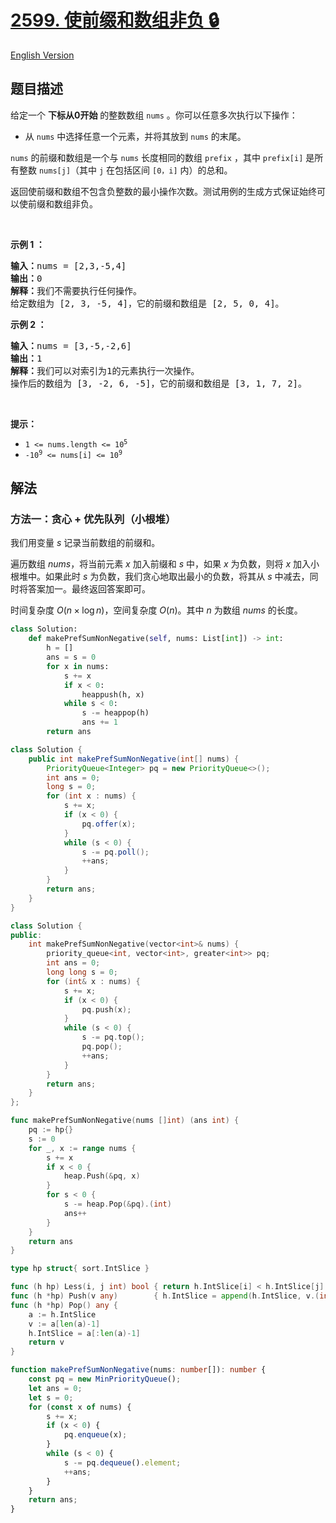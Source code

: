 # [2599. 使前缀和数组非负 🔒](https://leetcode.cn/problems/make-the-prefix-sum-non-negative)

[English Version](/solution/2500-2599/2599.Make%20the%20Prefix%20Sum%20Non-negative/README_EN.md)

<!-- tags:贪心,数组,堆（优先队列） -->

<!-- difficulty:中等 -->

## 题目描述

<!-- 这里写题目描述 -->

<p>给定一个 <strong>下标从0开始</strong> 的整数数组 <code>nums</code> 。你可以任意多次执行以下操作：</p>

<ul>
	<li>从 <code>nums</code> 中选择任意一个元素，并将其放到 <code>nums</code> 的末尾。</li>
</ul>

<p><code>nums</code> 的前缀和数组是一个与 <code>nums</code> 长度相同的数组 <code>prefix</code> ，其中 <code>prefix[i]</code> 是所有整数 <code>nums[j]</code>（其中 <code>j</code> 在包括区间 <code>[0，i]</code> 内）的总和。</p>

<p>返回使前缀和数组不包含负整数的最小操作次数。测试用例的生成方式保证始终可以使前缀和数组非负。</p>

<p>&nbsp;</p>

<p><strong class="example">示例 1 ：</strong></p>

<pre>
<b>输入：</b>nums = [2,3,-5,4]
<b>输出：</b>0
<b>解释：</b>我们不需要执行任何操作。
给定数组为 [2, 3, -5, 4]，它的前缀和数组是 [2, 5, 0, 4]。
</pre>

<p><strong class="example">示例 2 ：</strong></p>

<pre>
<b>输入：</b>nums = [3,-5,-2,6]
<b>输出：</b>1
<b>解释：</b>我们可以对索引为1的元素执行一次操作。
操作后的数组为 [3, -2, 6, -5]，它的前缀和数组是 [3, 1, 7, 2]。
</pre>

<p>&nbsp;</p>

<p><strong>提示：</strong></p>

<ul>
	<li><code>1 &lt;= nums.length &lt;= 10<sup>5</sup></code></li>
	<li><code>-10<sup>9</sup> &lt;= nums[i] &lt;= 10<sup>9</sup></code></li>
</ul>

## 解法

### 方法一：贪心 + 优先队列（小根堆）

我们用变量 $s$ 记录当前数组的前缀和。

遍历数组 $nums$，将当前元素 $x$ 加入前缀和 $s$ 中，如果 $x$ 为负数，则将 $x$ 加入小根堆中。如果此时 $s$ 为负数，我们贪心地取出最小的负数，将其从 $s$ 中减去，同时将答案加一。最终返回答案即可。

时间复杂度 $O(n \times \log n)$，空间复杂度 $O(n)$。其中 $n$ 为数组 $nums$ 的长度。

<!-- tabs:start -->

```python
class Solution:
    def makePrefSumNonNegative(self, nums: List[int]) -> int:
        h = []
        ans = s = 0
        for x in nums:
            s += x
            if x < 0:
                heappush(h, x)
            while s < 0:
                s -= heappop(h)
                ans += 1
        return ans
```

```java
class Solution {
    public int makePrefSumNonNegative(int[] nums) {
        PriorityQueue<Integer> pq = new PriorityQueue<>();
        int ans = 0;
        long s = 0;
        for (int x : nums) {
            s += x;
            if (x < 0) {
                pq.offer(x);
            }
            while (s < 0) {
                s -= pq.poll();
                ++ans;
            }
        }
        return ans;
    }
}
```

```cpp
class Solution {
public:
    int makePrefSumNonNegative(vector<int>& nums) {
        priority_queue<int, vector<int>, greater<int>> pq;
        int ans = 0;
        long long s = 0;
        for (int& x : nums) {
            s += x;
            if (x < 0) {
                pq.push(x);
            }
            while (s < 0) {
                s -= pq.top();
                pq.pop();
                ++ans;
            }
        }
        return ans;
    }
};
```

```go
func makePrefSumNonNegative(nums []int) (ans int) {
	pq := hp{}
	s := 0
	for _, x := range nums {
		s += x
		if x < 0 {
			heap.Push(&pq, x)
		}
		for s < 0 {
			s -= heap.Pop(&pq).(int)
			ans++
		}
	}
	return ans
}

type hp struct{ sort.IntSlice }

func (h hp) Less(i, j int) bool { return h.IntSlice[i] < h.IntSlice[j] }
func (h *hp) Push(v any)        { h.IntSlice = append(h.IntSlice, v.(int)) }
func (h *hp) Pop() any {
	a := h.IntSlice
	v := a[len(a)-1]
	h.IntSlice = a[:len(a)-1]
	return v
}
```

```ts
function makePrefSumNonNegative(nums: number[]): number {
    const pq = new MinPriorityQueue();
    let ans = 0;
    let s = 0;
    for (const x of nums) {
        s += x;
        if (x < 0) {
            pq.enqueue(x);
        }
        while (s < 0) {
            s -= pq.dequeue().element;
            ++ans;
        }
    }
    return ans;
}
```

<!-- tabs:end -->

<!-- end -->
